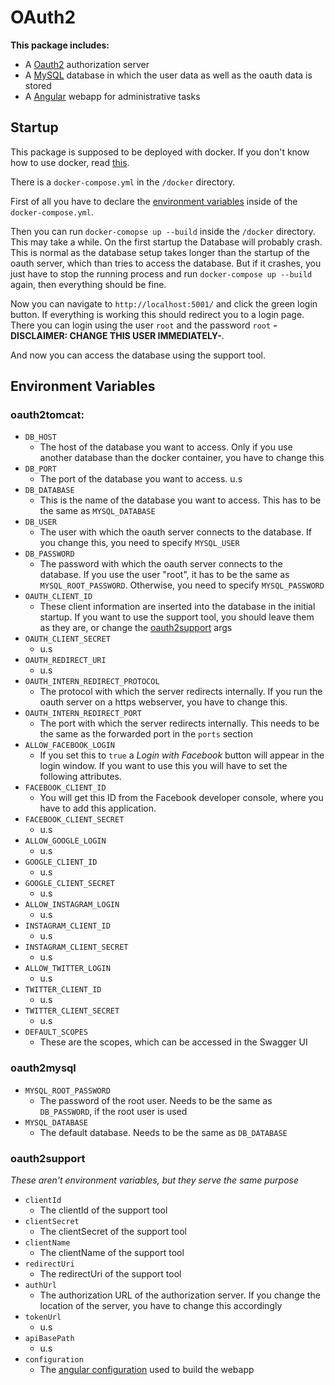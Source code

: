 # OAuth2

**This package includes:**
 - A [Oauth2](https://oauth.net/2/) authorization server
 - A [MySQL](https://www.mysql.com/) database in which the user data as well as the oauth data is stored
 - A [Angular](https://angular.io/) webapp for administrative tasks
 
## Startup
 
This package is supposed to be deployed with docker. If you don't know how to use docker, read [this](https://docs.docker.com/get-started/).

There is a `docker-compose.yml` in the `/docker` directory.

First of all you have to declare the [environment variables](#environment-variables) inside of the `docker-compose.yml`.


Then you can run `docker-comopse up --build` inside the `/docker` directory. This may take a while. On the first startup the Database will probably crash. This is normal as the database setup takes longer than the startup of the oauth server, which than tries to access the database.
But if it crashes, you just have to stop the running process and run `docker-compose up --build` again, then everything should be fine.

Now you can navigate to `http://localhost:5001/` and click the green login button.
If everything is working this should redirect you to a login page.
There you can login using the user `root` and the password `root` **-DISCLAIMER: CHANGE THIS USER IMMEDIATELY-**.

And now you can access the database using the support tool.

## Environment Variables

### oauth2tomcat:
- `DB_HOST` 
    - The host of the database you want to access.
    Only if you use another database than the docker container, you have to change this
- `DB_PORT` 
    - The port of the database you want to access. u.s
- `DB_DATABASE`
    - This is the name of the database you want to access.
    This has to be the same as `MYSQL_DATABASE`
- `DB_USER`
    - The user with which the oauth server connects to the database.
    If you change this, you need to specify `MYSQL_USER`
- `DB_PASSWORD`
    - The password with which the oauth server connects to the database.
    If you use the user "root", it has to be the same as `MYSQL_ROOT_PASSWORD`.
    Otherwise, you need to specify `MYSQL_PASSWORD`
- `OAUTH_CLIENT_ID`
    - These client information are inserted into the database in the initial startup.
    If you want to use the support tool, you should leave them as they are, or change the [oauth2support](#oauth2support) args 
- `OAUTH_CLIENT_SECRET` 
    - u.s
- `OAUTH_REDIRECT_URI` 
    - u.s
- `OAUTH_INTERN_REDIRECT_PROTOCOL` 
    - The protocol with which the server redirects internally. If you run the oauth server on a https webserver, you have to change this.
- `OAUTH_INTERN_REDIRECT_PORT`
    - The port with which the server redirects internally. This needs to be the same as the forwarded port in the `ports` section
- `ALLOW_FACEBOOK_LOGIN`
    - If you set this to `true` a _Login with Facebook_ button will appear in the login window.
    If you want to use this you will have to set the following attributes.
- `FACEBOOK_CLIENT_ID` 
    - You will get this ID from the Facebook developer console, where you have to add this application.
- `FACEBOOK_CLIENT_SECRET`
    - u.s
- `ALLOW_GOOGLE_LOGIN`
    - u.s
- `GOOGLE_CLIENT_ID`
    - u.s
- `GOOGLE_CLIENT_SECRET`
    - u.s
- `ALLOW_INSTAGRAM_LOGIN`
    - u.s
- `INSTAGRAM_CLIENT_ID`
    - u.s
- `INSTAGRAM_CLIENT_SECRET`
    - u.s
- `ALLOW_TWITTER_LOGIN`
    - u.s
- `TWITTER_CLIENT_ID`
    - u.s
- `TWITTER_CLIENT_SECRET`
    - u.s
- `DEFAULT_SCOPES`
    - These are the scopes, which can be accessed in the Swagger UI
    
### oauth2mysql

- `MYSQL_ROOT_PASSWORD`
    - The password of the root user. Needs to be the same as `DB_PASSWORD`, if the root user is used
- `MYSQL_DATABASE`
    - The default database. Needs to be the same as `DB_DATABASE`

### oauth2support

_These aren't environment variables, but they serve the same purpose_

- `clientId`
    - The clientId of the support tool
- `clientSecret`
    - The clientSecret of the support tool
- `clientName`
    - The clientName of the support tool
- `redirectUri`
    - The redirectUri of the support tool
- `authUrl`
    - The authorization URL of the authorization server.
    If you change the location of the server, you have to change this accordingly
- `tokenUrl`
    - u.s
- `apiBasePath`
    - u.s
- `configuration`
    - The [angular configuration](https://github.com/angular/angular-cli/wiki/stories-application-environments) used to build the webapp
